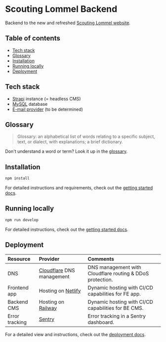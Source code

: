 # Scouting Lommel Backend

Backend to the new and refreshed [Scouting Lommel website](https://www.scoutinglommel.be).

## Table of contents

- [Tech stack](#tech-stack)
- [Glossary](#glossary)
- [Installation](#installation)
- [Running locally](#running-locally)
- [Deployment](#deployment)

## Tech stack

- [Strapi](https://www.strapi.io) instance (= headless CMS)
- [MySQL](https://www.mysql.com) database
- [E-mail provider](/documentation/e-mail-setup.md) (to be determined)

## Glossary

> Glossary: an alphabetical list of words relating to a specific subject, text, or dialect, with explanations; a brief dictionary.

Don't understand a word or term? Look it up in the [glossary](/documentation/glossary.md).

## Installation

```bash
npm install
```

For detailed instructions and requirements, check out the [getting started docs](/documentation/getting-started.md).

## Running locally

```bash
npm run develop
```

For detailed instructions, check out the [getting started docs](/documentation/getting-started.md#running-locally).

## Deployment

| Resource       | Provider                                                 | Comments                                                  |
| :------------- | :------------------------------------------------------- | :-------------------------------------------------------- |
| DNS            | [Cloudflare](https://www.cloudflare.com/) DNS management | DNS management with Cloudflare routing & DDoS protection. |
| Frontend app   | Hosting on [Netlify](https://www.netlify.app)            | Dynamic hosting with CI/CD capabilities for FE app.       |
| Backend CMS    | Hosting on [Railway](https://www.railway.app)            | Dynamic hosting with CI/CD capabilities for BE CMS.       |
| Error tracking | [Sentry](https://www.sentry.com)                         | Error tracking in a Sentry dashboard.                     |

For a detailed view and instructions, check out the [deployment docs](/documentation/deployment.md).

